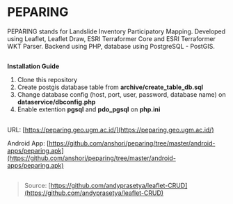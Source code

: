 # PEPARING

PEPARING stands for Landslide Inventory Participatory Mapping.
Developed using Leaflet, Leaflet Draw, ESRI Terraformer Core and ESRI Terraformer WKT Parser.
Backend using PHP, database using PostgreSQL - PostGIS.

##
**Installation Guide**
1. Clone this repository
2. Create postgis database table from **archive/create_table_db.sql**
3. Change database config (host, port, user, password, database name) on **dataservice/dbconfig.php**
4. Enable extention **pgsql** and **pdo_pgsql** on **php.ini**

##
URL: [https://peparing.geo.ugm.ac.id/](https://peparing.geo.ugm.ac.id/)

Android App: [https://github.com/anshori/peparing/tree/master/android-apps/peparing.apk](https://github.com/anshori/peparing/tree/master/android-apps/peparing.apk)

##
>Source: [https://github.com/andyprasetya/leaflet-CRUD](https://github.com/andyprasetya/leaflet-CRUD)